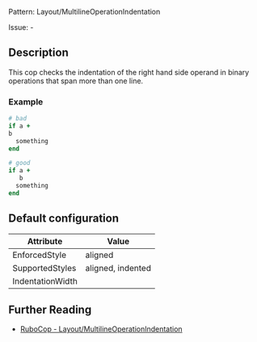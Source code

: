 Pattern: Layout/MultilineOperationIndentation

Issue: -

## Description

This cop checks the indentation of the right hand side operand in
binary operations that span more than one line.

### Example

```ruby
# bad
if a +
b
  something
end

# good
if a +
   b
  something
end
```

## Default configuration

Attribute | Value
--- | ---
EnforcedStyle | aligned
SupportedStyles | aligned, indented
IndentationWidth |

## Further Reading

* [RuboCop - Layout/MultilineOperationIndentation](https://rubocop.readthedocs.io/en/latest/cops_layout/#layoutmultilineoperationindentation)
